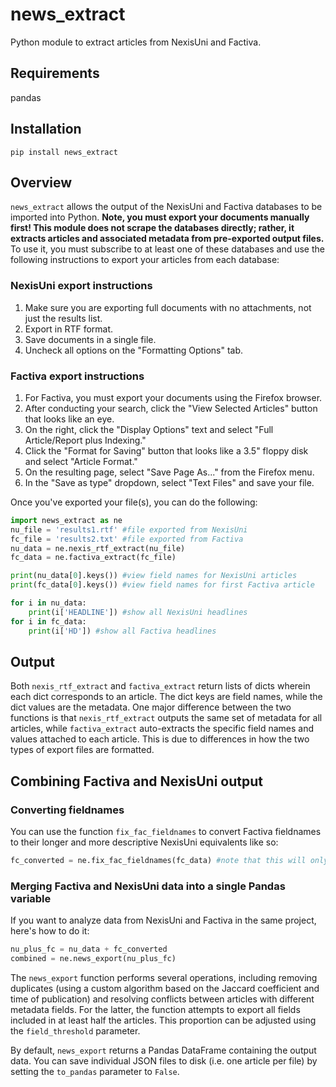 # news_extract
 Python module to extract articles from NexisUni and Factiva.
 
## Requirements

pandas

## Installation

```pip install news_extract```

## Overview

```news_extract``` allows the output of the NexisUni and Factiva databases to be imported into Python. **Note, you must export your documents manually first! This module does not scrape the databases directly; rather, it extracts articles and associated metadata from pre-exported output files.** To use it, you must subscribe to at least one of these databases and use the following instructions to export your articles from each database:

### NexisUni export instructions

1. Make sure you are exporting full documents with no attachments, not just the results list.
2. Export in RTF format.
3. Save documents in a single file.
4. Uncheck all options on the "Formatting Options" tab.

### Factiva export instructions

1. For Factiva, you must export your documents using the Firefox browser.
2. After conducting your search, click the "View Selected Articles" button that looks like an eye.
3. On the right, click the "Display Options" text and select "Full Article/Report plus Indexing."
4. Click the "Format for Saving" button that looks like a 3.5" floppy disk and select "Article Format."
5. On the resulting page, select "Save Page As..." from the Firefox menu.
6. In the "Save as type" dropdown, select "Text Files" and save your file.

Once you've exported your file(s), you can do the following:

```python
import news_extract as ne
nu_file = 'results1.rtf' #file exported from NexisUni
fc_file = 'results2.txt' #file exported from Factiva
nu_data = ne.nexis_rtf_extract(nu_file)
fc_data = ne.factiva_extract(fc_file)

print(nu_data[0].keys()) #view field names for NexisUni articles
print(fc_data[0].keys()) #view field names for first Factiva article

for i in nu_data:
    print(i['HEADLINE']) #show all NexisUni headlines
for i in fc_data:
    print(i['HD']) #show all Factiva headlines
```

## Output

Both ```nexis_rtf_extract``` and ```factiva_extract``` return lists of dicts wherein each dict corresponds to an article. The dict keys are field names, while the dict values are the metadata. One major difference between the two functions is that ```nexis_rtf_extract``` outputs the same set of metadata for all articles, while ```factiva_extract``` auto-extracts the specific field names and values attached to each article. This is due to differences in how the two types of export files are formatted.

## Combining Factiva and NexisUni output

### Converting fieldnames

You can use the function ```fix_fac_fieldnames``` to convert Factiva fieldnames to their longer and more descriptive NexisUni equivalents like so:

```python
fc_converted = ne.fix_fac_fieldnames(fc_data) #note that this will only convert eight common field names, leaving the rest intact
```

### Merging Factiva and NexisUni data into a single Pandas variable

If you want to analyze data from NexisUni and Factiva in the same project, here's how to do it:

```python
nu_plus_fc = nu_data + fc_converted
combined = ne.news_export(nu_plus_fc)
```

The ```news_export``` function performs several operations, including removing duplicates (using a custom algorithm based on the Jaccard coefficient and time of publication) and resolving conflicts between articles with different metadata fields. For the latter, the function attempts to export all fields included in at least half the articles. This proportion can be adjusted using the ```field_threshold``` parameter.

By default, ```news_export``` returns a Pandas DataFrame containing the output data. You can save individual JSON files to disk (i.e. one article per file) by setting the ```to_pandas``` parameter to ```False```.
